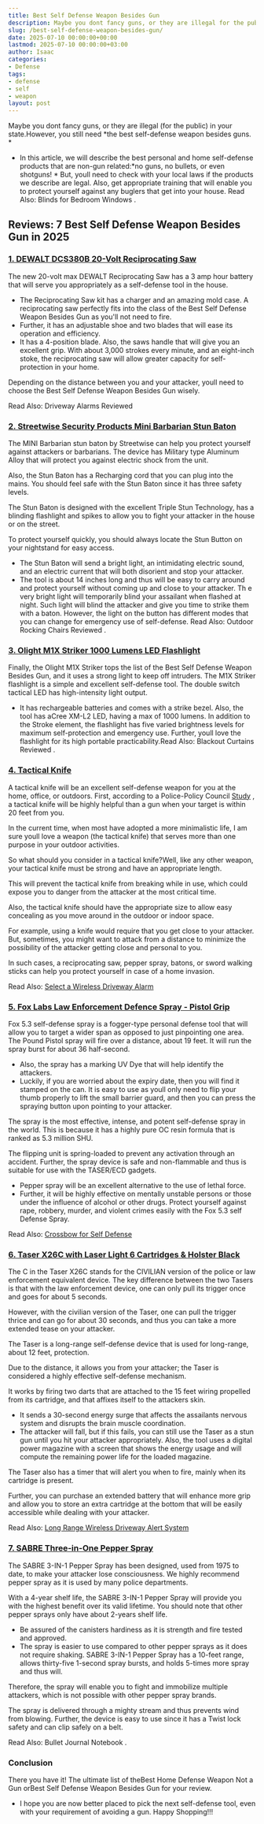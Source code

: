 ```yaml
---
title: Best Self Defense Weapon Besides Gun
description: Maybe you dont fancy guns, or they are illegal for the public in your state.However, you still need the best self-defense weapon besides guns.
slug: /best-self-defense-weapon-besides-gun/
date: 2025-07-10 00:00:00+00:00
lastmod: 2025-07-10 00:00:00+03:00
author: Isaac
categories:
- Defense
tags:
- defense
- self
- weapon
layout: post
---
```

Maybe you dont fancy guns, or they are illegal (for the public) in your state.However, you still need
*the best self-defense weapon besides guns. *
- In this article, we will describe the best personal and home self-defense products that are non-gun related:*no guns, no bullets, or even shotguns! *
But, youll need to check with your local laws if the products we describe are legal. Also, get appropriate training that will enable you to protect yourself against any buglers that get into your house. Read Also:
Blinds for Bedroom Windows
.
## Reviews: 7 Best Self Defense Weapon Besides Gun in 2025
### [1. DEWALT DCS380B 20-Volt Reciprocating Saw](https://www.amazon.com/gp/product/B007NVSTCK/?tag=p-policy-20)
The new 20-volt max DEWALT Reciprocating Saw has a 3 amp hour battery that will serve you appropriately as a self-defense tool in the house.
- The Reciprocating Saw kit has a charger and an amazing mold case.
A reciprocating saw perfectly fits into the class of the Best Self Defense Weapon Besides Gun as you'll not need to fire.
- Further, it has an adjustable shoe and two blades that will ease its operation and efficiency.
- It has a 4-position blade. Also, the saws handle that will give you an excellent grip.
With about 3,000 strokes every minute, and an eight-inch stoke, the reciprocating saw will allow greater capacity for self-protection in your home.

Depending on the distance between you and your attacker, youll need to choose the Best Self Defense Weapon Besides Gun wisely.



Read Also:
Driveway Alarms Reviewed
### [2. Streetwise Security Products Mini Barbarian Stun Baton](https://www.amazon.com/dp/B00PF1LK94/?tag=p-policy-20)
The MINI Barbarian stun baton by Streetwise can help you protect yourself against attackers or barbarians.
The device has Military type Aluminum Alloy that will protect you against electric shock from the unit.

Also, the Stun Baton has a Recharging cord that you can plug into the mains. You should feel safe with the Stun Baton since it has three safety levels.

The Stun Baton is designed with the excellent Triple Stun Technology, has a blinding flashlight and spikes to allow you to fight your attacker in the house or on the street.

To protect yourself quickly, you should always locate the Stun Button on your nightstand for easy access.
- The Stun Baton will send a bright light, an intimidating electric sound, and an electric current that will both disorient and stop your attacker.
- The tool is about 14 inches long and thus will be easy to carry around and protect yourself without coming up and close to your attacker.
Th
e very bright light will temporarily blind your assailant when flashed at night. Such light will blind the attacker and give you time to strike them with a baton.
However, the light on the button has different modes that you can change for emergency use of self-defense. Read Also:
Outdoor Rocking Chairs Reviewed
.
### [3. Olight M1X Striker 1000 Lumens LED Flashlight](https://www.amazon.com/dp/B00YFWSWKE/?tag=p-policy-20)
Finally, the Olight M1X Striker tops the list of the Best Self Defense Weapon Besides Gun, and it uses a strong light to keep off intruders.
The M1X Striker flashlight is a simple and excellent self-defense tool. The double switch tactical LED has high-intensity light output.
- It has rechargeable batteries and comes with a strike bezel. Also, the tool has aCree XM-L2 LED, having a max of 1000 lumens.
In addition to the Stroke element, the flashlight has five varied brightness levels for maximum self-protection and emergency use.
Further, youll love the flashlight for its high portable practicability.Read Also:
Blackout Curtains Reviewed
.
### [4. Tactical Knife](https://www.amazon.com/gp/product/B003D7K07K/?tag=p-policy-20)
A tactical knife will be an excellent self-defense weapon for you at the home, office, or outdoors.
First, according to a Police-Policy Council
[Study](http://www.theppsc.org/Staff_Views/Tueller/How.Close.htm)
, a tactical knife will be highly helpful than a gun when your target is within 20 feet from you.

In the current time, when most have adopted a more minimalistic life, I am sure youll love a weapon (the tactical knife) that serves more than one purpose in your outdoor activities.

So what should you consider in a tactical knife?Well, like any other weapon, your tactical knife must be strong and have an appropriate length.

This will prevent the tactical knife from breaking while in use, which could expose you to danger from the attacker at the most critical time.

Also, the tactical knife should have the appropriate size to allow easy concealing as you move around in the outdoor or indoor space.

For example, using a knife would require that you get close to your attacker. But, sometimes, you might want to attack from a distance to minimize the possibility of the attacker getting close and personal to you.

In such cases, a reciprocating saw, pepper spray, batons, or sword walking sticks can help you protect yourself in case of a home invasion.



Read Also:
[Select a Wireless Driveway Alarm](https://pestpolicy.com/how-to-select-a-wireless-driveway-alarm/)
### [5. Fox Labs Law Enforcement Defence Spray - Pistol Grip](https://www.amazon.com/dp/B003ZA6D6C/?tag=p-policy-20)
Fox 5.3 self-defense spray is a fogger-type personal defense tool that will allow you to target a wider span as opposed to just pinpointing one area.
The Pound Pistol spray will fire over a distance, about 19 feet. It will run the spray burst for about 36 half-second.
- Also, the spray has a marking UV Dye that will help identify the attackers.
- Luckily, if you are worried about the expiry date, then you will find it stamped on the can.
It is easy to use as youll only need to flip your thumb properly to lift the small barrier guard, and then you can press the spraying button upon pointing to your attacker.

The spray is the most effective, intense, and potent self-defense spray in the world. This is because it has a highly pure OC resin formula that is ranked as 5.3 million SHU.

The flipping unit is spring-loaded to prevent any activation through an accident. Further, the spray device is safe and non-flammable and thus is suitable for use with the TASER/ECD gadgets.
- Pepper spray will be an excellent alternative to the use of lethal force.
- Further, it will be highly effective on mentally unstable persons or those under the influence of alcohol or other drugs.
Protect yourself against rape, robbery, murder, and violent crimes easily with the Fox 5.3 self Defense Spray.



Read Also:
[Crossbow for Self Defense](https://pestpolicy.com/best-crossbow-for-self-defense/)
### [6. Taser X26C with Laser Light  6 Cartridges & Holster Black](https://www.amazon.com/dp/B006MBA286/?tag=p-policy-20)
The C in the Taser X26C stands for the CIVILIAN version of the police or law enforcement equivalent device.
The key difference between the two Tasers is that with the law enforcement device, one can only pull its trigger once and goes for about 5 seconds.

However, with the civilian version of the Taser, one can pull the trigger thrice and can go for about 30 seconds, and thus you can take a more extended tease on your attacker.

The Taser is a long-range self-defense device that is used for long-range, about 12 feet, protection.

Due to the distance, it allows you from your attacker; the Taser is considered a highly effective self-defense mechanism.

It works by firing two darts that are attached to the 15 feet wiring propelled from its cartridge, and that affixes itself to the attackers skin.
- It sends a 30-second energy surge that affects the assailants nervous system and disrupts the brain muscle coordination.
- The attacker will fall, but if this fails, you can still use the Taser as a stun gun until you hit your attacker appropriately.
Also, the tool uses a digital power magazine with a screen that shows the energy usage and will compute the remaining power life for the loaded magazine.

The Taser also has a timer that will alert you when to fire, mainly when its cartridge is present.

Further, you can purchase an extended battery that will enhance more grip and allow you to store an extra cartridge at the bottom that will be easily accessible while dealing with your attacker.



Read Also:
[Long Range Wireless Driveway Alert System](https://pestpolicy.com/long-range-wireless-driveway-alert-system/)
### [7. SABRE Three-in-One Pepper Spray](https://www.amazon.com/dp/B0007VM8UC/?tag=p-policy-20)
The SABRE 3-IN-1 Pepper Spray has been designed, used from 1975 to date, to make your attacker lose consciousness.
We highly recommend pepper spray as it is used by many police departments.

With a 4-year shelf life, the SABRE 3-IN-1 Pepper Spray will provide you with the highest benefit over its valid lifetime. You should note that other pepper sprays only have about 2-years shelf life.
- Be assured of the canisters hardiness as it is strength and fire tested and approved.
- The spray is easier to use compared to other pepper sprays as it does not require shaking.
SABRE 3-IN-1 Pepper Spray has a 10-feet range, allows thirty-five 1-second spray bursts, and holds 5-times more spray and thus will.

Therefore, the spray will enable you to fight and immobilize multiple attackers, which is not possible with other pepper spray brands.

The spray is delivered through a mighty stream and thus prevents wind from blowing. Further, the device is easy to use since it has a Twist lock safety and can clip safely on a belt.

Read Also:
Bullet Journal Notebook
.
### Conclusion
There you have it! The ultimate list of theBest Home Defense Weapon Not a Gun orBest Self Defense Weapon Besides Gun for your review.
- I hope you are now better placed to pick the next self-defense tool, even with your requirement of avoiding a gun.
Happy Shopping!!!
